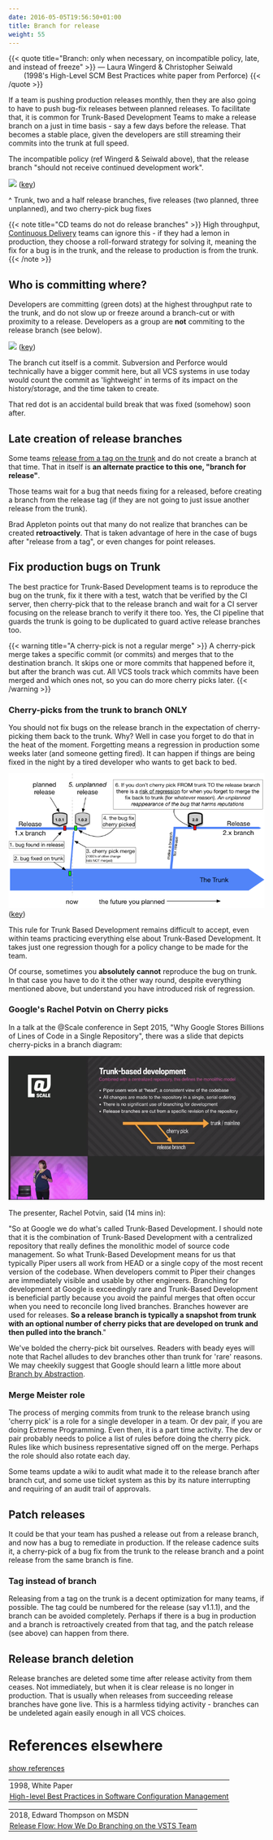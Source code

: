 ```yaml
---
date: 2016-05-05T19:56:50+01:00
title: Branch for release
weight: 55
---
```


{{< quote title="Branch: only when necessary, on incompatible policy, late, and instead of freeze" >}}
<span>&mdash; Laura Wingerd & Christopher Seiwald</span><br>
<span style="margin-left: 30px">(1998's High-Level SCM Best Practices white paper from Perforce)</span>
{{< /quote >}}

If a team is pushing production releases monthly, then they are also going to have to push bug-fix releases
between planned releases. To facilitate that, it is common for Trunk-Based Development Teams to make a release
branch on a just in time basis - say a few days before the release. That becomes a stable place, given the developers
are still streaming their commits into the trunk at full speed.

The incompatible policy (ref Wingerd & Seiwald above), that the release branch "should not receive continued development work".

![](branch_for_release.png)
([key](/key/))

^ Trunk, two and a half release branches, five releases (two planned, three unplanned), and two cherry-pick bug fixes

{{< note title="CD teams do not do release branches" >}}
High throughput, [Continuous Delivery](/continuous-delivery/) teams can ignore this - if they had a lemon in production, they choose a
roll-forward strategy for solving it, meaning the fix for a bug is in the trunk, and the release to production is from the trunk.
{{< /note >}}

## Who is committing where?

Developers are committing (green dots) at the highest throughput rate to the trunk, and do not slow up or freeze around a
branch-cut or with proximity to a release. Developers as a group are **not** commiting to the release branch (see below).

![](branch_for_release2.png)
([key](/key/))

The branch cut itself is a commit. Subversion and Perforce would technically have a bigger commit here, but all
VCS systems in use today would count the commit as 'lightweight' in terms of its impact on the history/storage,
and the time taken to create.

That red dot is an accidental build break that was fixed (somehow) soon after.

## Late creation of release branches

Some teams [release from a tag on the trunk](/release-from-trunk/) and do not create a branch at that time. That in
itself is **an alternate practice to this one, "branch for release"**.

Those teams wait for a bug that needs fixing for a released, before creating a branch from the release tag (if they are
not going to just issue another release from the trunk).  

Brad Appleton points out that many do not realize that branches can be created **retroactively**. That is taken advantage
of here in the case of bugs after "release from a tag", or even changes for point releases.

## Fix production bugs on Trunk

The best practice for Trunk-Based Development teams is to reproduce the bug on the trunk, fix it there with a test,
watch that be verified by the CI server, then cherry-pick that to the release branch and wait for a CI server
focusing on the release branch to verify it there too. Yes, the CI pipeline that guards the trunk is going to
be duplicated to guard active release branches too.

{{< warning title="A cherry-pick is not a regular merge" >}}
A cherry-pick merge takes a specific commit (or commits) and merges that to the destination branch. It skips
one or more commits that happened before it, but after the branch was cut. All VCS tools track which commits
 have been merged and which ones not, so you can do more cherry picks later.
{{< /warning >}}

### Cherry-picks from the trunk to branch ONLY

You should not fix bugs on the release branch in the expectation of cherry-picking them back to the trunk.
Why? Well in case you forget to do that in the heat of the moment. Forgetting means a regression in production some
weeks later (and someone getting fired). It can happen if things are being fixed in the night by a tired developer who
wants to get back to bed.

![](branch_for_release3.png)
([key](/key/))

This rule for Trunk Based Development remains difficult to accept, even within teams practicing everything else about
Trunk-Based Development. It takes just one regression though for a policy change to be made for the team.

Of course, sometimes you **absolutely cannot** reproduce the bug on trunk. In that case you have to do it the other way round, despite
everything mentioned above, but understand you have introduced risk of regression.

### Google's Rachel Potvin on Cherry picks

In a talk at the @Scale conference in Sept 2015, "Why Google Stores Billions of Lines of Code in a Single Repository",
there was a slide that depicts cherry-picks in a branch diagram:

![](atscale.png)

The presenter, Rachel Potvin, said (14 mins in):

"So at Google we do what's called Trunk-Based Development. I should note that it is the combination of Trunk-Based Development with a centralized repository that really defines the monolithic model of source code management. So
what Trunk-Based Development means for us that typically Piper users all work from HEAD or a single copy of the most recent version of the codebase. When developers commit to Piper their changes are immediately visible and usable by other engineers. Branching for development at Google is exceedingly rare and Trunk-Based Development is beneficial partly because you avoid the painful merges that often occur when you need to reconcile long lived branches.  Branches however are used for releases. **So a release branch is typically a snapshot from trunk with an 
optional number of cherry picks that are developed on trunk and then pulled into the branch**."

We've bolded the cherry-pick bit ourselves.  Readers with beady eyes will note that Rachel alludes to 
dev branches other than trunk for 'rare' reasons. We may cheekily suggest that Google should learn a little more about [Branch by Abstraction](/branch-by-abstraction/).

### Merge Meister role

The process of merging commits from trunk to the release branch using 'cherry pick' is a role for a single developer
in a team. Or dev pair, if you are doing Extreme Programming. Even then, it is a part time activity. The dev or pair
probably needs to police a list of rules before doing the cherry pick. Rules like which business representative
signed off on the merge. Perhaps the role should also rotate each day.

Some teams update a wiki to audit what made it to the release branch after branch cut, and some use ticket system as
this by its nature interrupting and requiring of an audit trail of approvals.

## Patch releases

It could be that your team has pushed a release out from a release branch, and now has a bug to remediate in
production. If the release cadence suits it, a cherry-pick of a bug fix from the trunk to the release branch
and a point release from the same branch is fine.

### Tag instead of branch

Releasing from a tag on the trunk is a decent optimization for many teams, if possible. The tag could be numbered for
the release (say v1.1.1), and the branch can be avoided completely. Perhaps if there is a bug in production and a branch
is retroactively created from that tag, and the patch release (see above) can happen from there.

## Release branch deletion

Release branches are deleted some time after release activity from them ceases. Not immediately, but when it is clear release is no longer in production.
That is usually when releases from succeeding release branches have gone live. This is a
harmless tidying activity - branches can be undeleted again easily enough in all VCS choices.

# References elsewhere

<a id="showHideRefs" href="javascript:toggleRefs();">show references</a>

<div>
    <table style="border: 0; box-shadow: none">
        <tr>
            <td style="padding: 2px" valign="top">1998, White Paper</td>
        </tr>
        <tr>
            <td style="border-top: 0px; padding: 2px" valign="top"><a href="https://www.perforce.com/sites/default/files/pdf/perforce-best-practices.pdf">High-level Best Practices in Software Configuration Management</a></td>
        </tr>
    </table>
    <table style="border: 0; box-shadow: none">
        <tr>
            <td style="padding: 2px" valign="top">2018, Edward Thompson on MSDN</td>
        </tr>
        <tr>
            <td style="border-top: 0px; padding: 2px" valign="top"><a href="https://blogs.msdn.microsoft.com/devops/2018/04/19/release-flow-how-we-do-branching-on-the-vsts-team/">Release Flow: How We Do Branching on the VSTS Team</a></td>
        </tr>
    </table>
</div>
